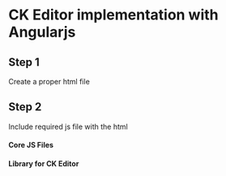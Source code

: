 # CK Editor implementation with Angularjs

## Step 1

Create a proper html file 

## Step 2

Include required js file with the html 

#### Core JS  Files

<script src="angular.min.js"></script>

#### Library for CK Editor

<script src="ckeditor/ckeditor.js"></script>


<script src="ckeditor/angular-ckeditor.js"></script>

